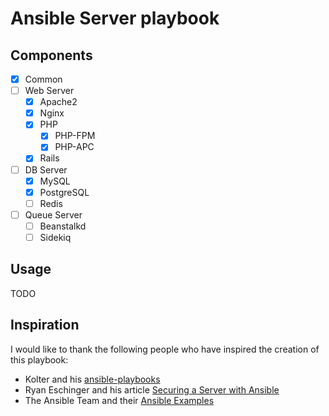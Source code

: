 # Ansible Server playbook

## Components

- [x] Common
- [ ] Web Server
  - [x] Apache2
  - [x] Nginx
  - [x] PHP
    - [x] PHP-FPM
    - [x] PHP-APC
  - [x] Rails
- [ ] DB Server
  - [x] MySQL
  - [x] PostgreSQL
  - [ ] Redis
- [ ] Queue Server
  - [ ] Beanstalkd
  - [ ] Sidekiq

## Usage

TODO

## Inspiration

I would like to thank the following people who have inspired the creation of this
playbook:

- Kolter and his [ansible-playbooks](https://git.openics.org/kolter/ansible-playbooks)
- Ryan Eschinger and his article [Securing a Server with Ansible](http://ryaneschinger.com/blog/securing-a-server-with-ansible/)
- The Ansible Team and their [Ansible Examples](https://github.com/ansible/ansible-examples)
